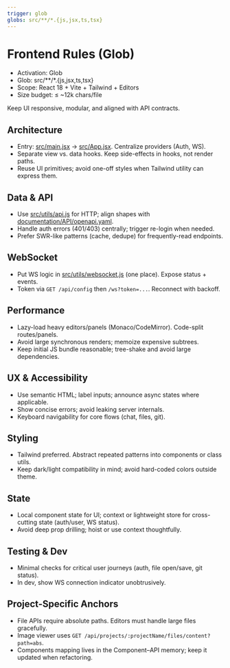 ```yaml
---
trigger: glob
globs: src/**/*.{js,jsx,ts,tsx}
---
```


# Frontend Rules (Glob)

- Activation: Glob
- Glob: src/**/*.{js,jsx,ts,tsx}
- Scope: React 18 + Vite + Tailwind + Editors
- Size budget: ≤ ~12k chars/file

Keep UI responsive, modular, and aligned with API contracts.

## Architecture

- Entry: [src/main.jsx](cci:7://file:///home/sam/Gemini-CLI/src/main.jsx:0:0-0:0) → [src/App.jsx](cci:7://file:///home/sam/Gemini-CLI/src/App.jsx:0:0-0:0). Centralize providers (Auth, WS).
- Separate view vs. data hooks. Keep side-effects in hooks, not render paths.
- Reuse UI primitives; avoid one-off styles when Tailwind utility can express them.

## Data & API

- Use [src/utils/api.js](cci:7://file:///home/sam/Gemini-CLI/src/utils/api.js:0:0-0:0) for HTTP; align shapes with [documentation/API/openapi.yaml](cci:7://file:///home/sam/Gemini-CLI/documentation/API/openapi.yaml:0:0-0:0).
- Handle auth errors (401/403) centrally; trigger re-login when needed.
- Prefer SWR-like patterns (cache, dedupe) for frequently-read endpoints.

## WebSocket

- Put WS logic in [src/utils/websocket.js](cci:7://file:///home/sam/Gemini-CLI/src/utils/websocket.js:0:0-0:0) (one place). Expose status + events.
- Token via `GET /api/config` then `/ws?token=...`. Reconnect with backoff.

## Performance

- Lazy-load heavy editors/panels (Monaco/CodeMirror). Code-split routes/panels.
- Avoid large synchronous renders; memoize expensive subtrees.
- Keep initial JS bundle reasonable; tree-shake and avoid large dependencies.

## UX & Accessibility

- Use semantic HTML; label inputs; announce async states where applicable.
- Show concise errors; avoid leaking server internals.
- Keyboard navigability for core flows (chat, files, git).

## Styling

- Tailwind preferred. Abstract repeated patterns into components or class utils.
- Keep dark/light compatibility in mind; avoid hard-coded colors outside theme.

## State

- Local component state for UI; context or lightweight store for cross-cutting state (auth/user, WS status).
- Avoid deep prop drilling; hoist or use context thoughtfully.

## Testing & Dev

- Minimal checks for critical user journeys (auth, file open/save, git status).
- In dev, show WS connection indicator unobtrusively.

## Project-Specific Anchors

- File APIs require absolute paths. Editors must handle large files gracefully.
- Image viewer uses `GET /api/projects/:projectName/files/content?path=abs`.
- Components mapping lives in the Component–API memory; keep it updated when refactoring.